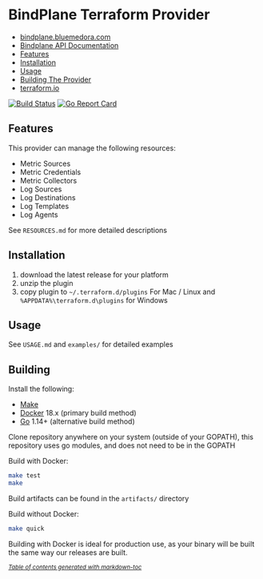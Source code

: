 BindPlane Terraform Provider
==================

* [bindplane.bluemedora.com](https://bindplane.bluemedora.com)
* [Bindplane API Documentation](https://docs.bindplane.bluemedora.com/reference#introduction)
* [Features](#features)
* [Installation](#installation)
* [Usage](#usage)
* [Building The Provider](#building-the-provider)
* [terraform.io](https://www.terraform.io)

[![Build Status](https://travis-ci.com/BlueMedoraPublic/terraform-provider-bindplane.svg?branch=master)](https://travis-ci.com/BlueMedoraPublic/terraform-provider-bindplane)
[![Go Report Card](https://goreportcard.com/badge/github.com/BlueMedoraPublic/terraform-provider-bindplane)](https://goreportcard.com/report/github.com/BlueMedoraPublic/terraform-provider-bindplane)

Features
------------
This provider can manage the following resources:

- Metric Sources
- Metric Credentials
- Metric Collectors
- Log Sources
- Log Destinations
- Log Templates
- Log Agents

See `RESOURCES.md` for more detailed descriptions


Installation
------------

1) download the latest release for your platform
2) unzip the plugin
3) copy plugin to `~/.terraform.d/plugins` For Mac / Linux and `%APPDATA%\terraform.d\plugins` for Windows


Usage
------------

See `USAGE.md` and `examples/` for detailed examples


Building
---------------------

Install the following:
- [Make](https://www.gnu.org/software/make/)
- [Docker](https://www.docker.com/) 18.x (primary build method)
- [Go](https://golang.org/doc/install) 1.14+ (alternative build method)

Clone repository anywhere on your system (outside of your GOPATH),
this repository uses go modules, and does not need to be in the GOPATH

Build with Docker:
```sh
make test
make
```

Build artifacts can be found in the `artifacts/` directory

Build without Docker:
```sh
make quick
```

Building with Docker is ideal for production use, as your binary
will be built the same way our releases are built.

<small><i><a href='http://ecotrust-canada.github.io/markdown-toc/'>Table of contents generated with markdown-toc</a></i></small>
